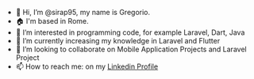 - 👋 Hi, I’m @sirap95, my name is Gregorio.
- 🏠 I'm based in Rome.
- 👀 I’m interested in programming code, for example Laravel, Dart, Java
- 🌱 I’m currently increasing my knowledge in Laravel and Flutter
- 💞️ I’m looking to collaborate on Mobile Application Projects and Laravel Project
- 📫 How to reach me: on my [Linkedin Profile](https://www.linkedin.com/in/gregorio-siravo-a58660187/)

<!---
sirap95/sirap95 is a ✨ special ✨ repository because its `README.md` (this file) appears on your GitHub profile.
You can click the Preview link to take a look at your changes.
--->
